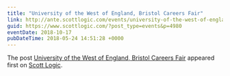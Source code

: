 ```yaml
---
title: "University of the West of England, Bristol Careers Fair"
link: http://ante.scottlogic.com/events/university-of-the-west-of-england-bristol/
guid: https://www.scottlogic.com/?post_type=events&p=4980
eventDate: 2018-10-17
pubDateTime: 2018-05-24 14:51:28 +0000
---
```


<p>The post <a rel="nofollow" href="http://ante.scottlogic.com/events/university-of-the-west-of-england-bristol/">University of the West of England, Bristol Careers Fair</a> appeared first on <a rel="nofollow" href="http://ante.scottlogic.com">Scott Logic</a>.</p>